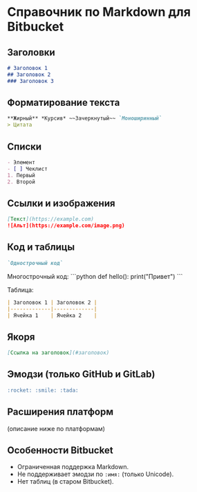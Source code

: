 # Справочник по Markdown для Bitbucket


## Заголовки
```markdown
# Заголовок 1
## Заголовок 2
### Заголовок 3
```

## Форматирование текста
```markdown
**Жирный** *Курсив* ~~Зачеркнутый~~ `Моноширинный`
> Цитата
```

## Списки
```markdown
- Элемент
- [ ] Чеклист
1. Первый
2. Второй
```

## Ссылки и изображения
```markdown
[Текст](https://example.com)
![Альт](https://example.com/image.png)
```

## Код и таблицы
```markdown
`Однострочный код`
```

Многострочный код:
\`\`\`python
def hello():
    print("Привет")
\`\`\`

Таблица:
```markdown
| Заголовок 1 | Заголовок 2 |
|-------------|-------------|
| Ячейка 1    | Ячейка 2    |
```

## Якоря
```markdown
[Ссылка на заголовок](#заголовок)
```

## Эмодзи (только GitHub и GitLab)
```markdown
:rocket: :smile: :tada:
```

## Расширения платформ
(описание ниже по платформам)

## Особенности Bitbucket
- Ограниченная поддержка Markdown.
- Не поддерживает эмодзи по `:имя:` (только Unicode).
- Нет таблиц (в старом Bitbucket).
